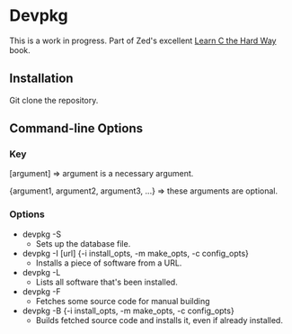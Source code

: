 # Devpkg
This is a work in progress. Part of Zed's excellent [Learn C the Hard Way](http://c.learncodethehardway.org/book/ex26.html) book.

## Installation
Git clone the repository.

## Command-line Options

### Key
[argument] => argument is a necessary argument.

{argument1, argument2, argument3, ...} => these arguments are optional.

### Options

- devpkg -S
  - Sets up the database file.
- devpkg -I [url] {-i install\_opts, -m make\_opts, -c config\_opts}
  - Installs a piece of software from a URL.
- devpkg -L
  - Lists all software that's been installed.
- devpkg -F
  - Fetches some source code for manual building
- devpkg -B {-i install\_opts, -m make\_opts, -c config\_opts}
  - Builds fetched source code and installs it, even if already installed.
